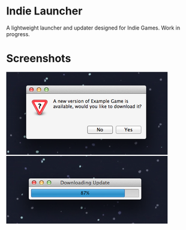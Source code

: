 Indie Launcher
==============

A lightweight launcher and updater designed for Indie Games. Work in progress.

Screenshots
===========

![Screenshot 1](Screenshots/Screenshot1.png)
![Screenshot 2](Screenshots/Screenshot2.png)

